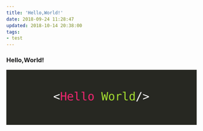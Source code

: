 ```yaml
---
title: 'Hello,World!'
date: 2018-09-24 11:28:47
updated: 2018-10-14 20:38:00
tags:
- test
---
```

### Hello,World!

![Hello,World](Hello-World-0/hello.jpeg)